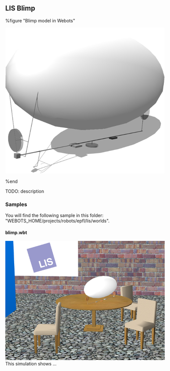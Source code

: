 ## LIS Blimp

%figure "Blimp model in Webots"

![model.png](images/robots/blimp/model.png)

%end

TODO: description

### Samples

You will find the following sample in this folder: "WEBOTS\_HOME/projects/robots/epfl/lis/worlds".

#### blimp.wbt

![blimp.wbt.png](images/robots/blimp/blimp.wbt.png) This simulation shows ...
